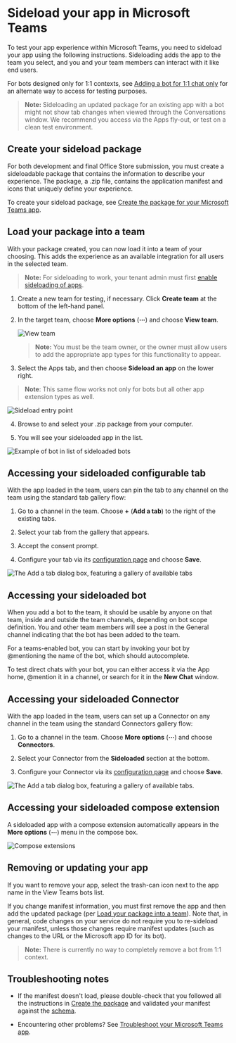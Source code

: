 # Sideload your app in Microsoft Teams

To test your app experience within Microsoft Teams, you need to sideload your app using the following instructions. Sideloading adds the app to the team you select, and you and your team members can interact with it like end users.

For bots designed only for 1:1 contexts, see [Adding a bot for 1:1 chat only](botsadd.md#adding-a-bot-for-11-chat-only) for an alternate way to access for testing purposes.

>**Note:** Sideloading an updated package for an existing app with a bot might not show tab changes when viewed through the Conversations window. We recommend you access via the Apps fly-out, or test on a clean test environment.

## Create your sideload package

For both development and final Office Store submission, you must create a sideloadable package that contains the information to describe your experience. The package, a .zip file, contains the application manifest and icons that uniquely define your experience.

To create your sideload package, see [Create the package for your Microsoft Teams app](createpackage.md).

## Load your package into a team

With your package created, you can now load it into a team of your choosing. This adds the experience as an available integration for all users in the selected team.

>**Note:** For sideloading to work, your tenant admin must first [enable sideloading of apps](setup.md#3-enable-sideloading-of-apps-for-microsoft-teams).

1. Create a new team for testing, if necessary. Click **Create team** at the bottom of the left-hand panel.

2. In the target team, choose **More options** (**&#8943;**) and choose **View team**.

   ![View team](images/tab_view_team.png)

   >**Note:** You must be the team owner, or the owner must allow users to add the appropriate app types for this functionality to appear.

3.	Select the Apps tab, and then choose **Sideload an app** on the lower right.

   >**Note**: This same flow works not only for bots but all other app extension types as well.

   ![Sideload entry point](images/sideloadentrypoint.png)

4.	Browse to and select your .zip package from your computer.

5.	You will see your sideloaded app in the list.

   ![Example of bot in list of sideloaded bots](images/botinlist.jpg)

## Accessing your sideloaded configurable tab

With the app loaded in the team, users can pin the tab to any channel on the team using the standard tab gallery flow:

1. Go to a channel in the team. Choose **+** (**Add a tab**) to the right of the existing tabs.

2. Select your tab from the gallery that appears.

3. Accept the consent prompt.

4. Configure your tab via its [configuration page](createconfigpage.md) and choose **Save**. 

  ![The Add a tab dialog box, featuring a gallery of available tabs](images/tab_gallery.png)

## Accessing your sideloaded bot
 
When you add a bot to the team, it should be usable by anyone on that team, inside and outside the team channels, depending on bot scope definition. You and other team members will see a post in the General channel indicating that the bot has been added to the team.

For a teams-enabled bot, you can start by invoking your bot by @mentioning the name of the bot, which should autocomplete.

To test direct chats with your bot, you can either access it via the App home, @mention it in a channel, or search for it in the **New Chat** window.

## Accessing your sideloaded Connector

With the app loaded in the team, users can set up a Connector on any channel in the team using the standard Connectors gallery flow:

1. Go to a channel in the team. Choose **More options** (**&#8943;**) and choose **Connectors**.

2. Select your Connector from the **Sideloaded** section at the bottom.

3. Configure your Connector via its [configuration page](connectors.md) and choose **Save**. 

  ![The Add a tab dialog box, featuring a gallery of available tabs.](images/connector_gallery.png)

## Accessing your sideloaded compose extension

A sideloaded app with a compose extension automatically appears in the **More options** (**&#8943;**) menu in the compose box.

![Compose extensions](images/ComposeExtension/CESampleApp.png)

## Removing or updating your app

If you want to remove your app, select the trash-can icon next to the app name in the View Teams bots list.  

If you change manifest information, you must first remove the app and then add the updated package (per [Load your package into a team](#load-your-package-into-a-team)). Note that, in general, code changes on your service do not require you to re-sideload your manifest, unless those changes require manifest updates (such as changes to the URL or the Microsoft app ID for its bot). 

>**Note:** There is currently no way to completely remove a bot from 1:1 context.

## Troubleshooting notes

* If the manifest doesn't load, please double-check that you followed all the instructions in [Create the package](createpackage.md) and validated your manifest against the [schema](schema.md).

* Encountering other problems? See [Troubleshoot your Microsoft Teams app](troubleshooting.md).
